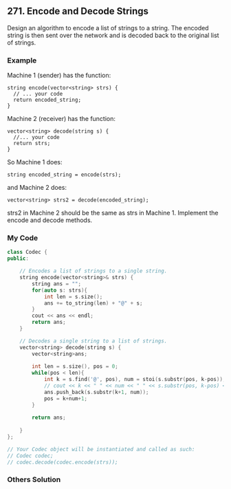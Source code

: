 ## 271. Encode and Decode Strings

Design an algorithm to encode a list of strings to a string. The encoded string is then sent over the network and is decoded back to the original list of strings.

### Example
Machine 1 (sender) has the function:
```
string encode(vector<string> strs) {
  // ... your code
  return encoded_string;
}
```
Machine 2 (receiver) has the function:
```
vector<string> decode(string s) {
  //... your code
  return strs;
}
```
So Machine 1 does:
```
string encoded_string = encode(strs);
```
and Machine 2 does:
```
vector<string> strs2 = decode(encoded_string);
```

strs2 in Machine 2 should be the same as strs in Machine 1.
Implement the encode and decode methods.

### My Code
```c++
class Codec {
public:

    // Encodes a list of strings to a single string.
    string encode(vector<string>& strs) {
        string ans = "";
        for(auto s: strs){
            int len = s.size();
            ans += to_string(len) + "@" + s;
        }
        cout << ans << endl;
        return ans;
    }

    // Decodes a single string to a list of strings.
    vector<string> decode(string s) {
        vector<string>ans;
        
        int len = s.size(), pos = 0;
        while(pos < len){
            int k = s.find('@', pos), num = stoi(s.substr(pos, k-pos));
            // cout << k << " " << num << " " << s.substr(pos, k-pos) << endl;
            ans.push_back(s.substr(k+1, num));
            pos = k+num+1;
        }
        
        return ans;
        
    }
};

// Your Codec object will be instantiated and called as such:
// Codec codec;
// codec.decode(codec.encode(strs));
```


### Others Solution
```c++
```

